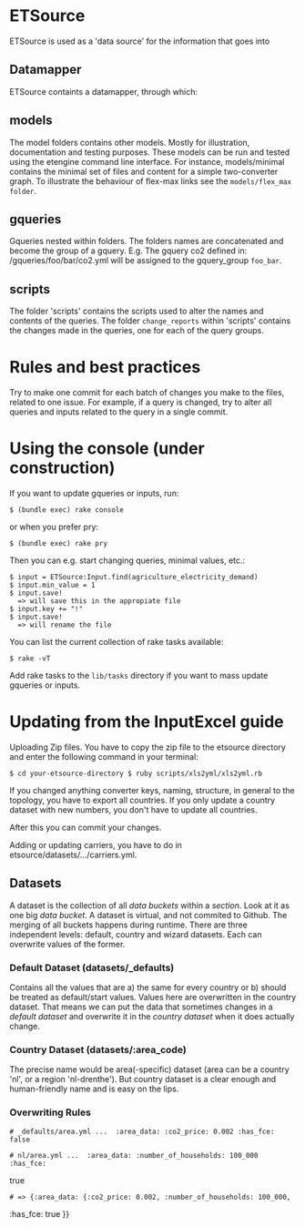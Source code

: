 # ETSource

ETSource is used as a 'data source' for the information that goes into 

## Datamapper

ETSource containts a datamapper, through which:

## models

The model folders contains other models. Mostly for illustration, documentation
and testing purposes. These models can be run and tested using the etengine
command line interface. For instance, models/minimal contains the minimal set
of files and content for a simple two-converter graph. To illustrate the
behaviour of flex-max links see the `models/flex_max folder`.

## gqueries

Gqueries nested within folders. The folders names are
concatenated and become the group of a gquery. E.g. The gquery co2 defined in:
/gqueries/foo/bar/co2.yml will be assigned to the gquery\_group `foo_bar`.

## scripts

The folder 'scripts' contains the scripts used to alter the
names and contents of the queries.  The folder `change_reports` within
'scripts' contains the changes made in the queries, one for each of the query
groups.

# Rules and best practices

Try to make one commit for each batch of changes you make to the files, related
to one issue.  For example, if a query is changed, try to alter all queries and
inputs related to the query in a single commit.

# Using the console (under construction)

If you want to update gqueries or inputs, run:

    $ (bundle exec) rake console

or when you prefer pry:

    $ (bundle exec) rake pry

Then you can e.g. start changing queries, minimal values, etc.:

    $ input = ETSource:Input.find(agriculture_electricity_demand)
    $ input.min_value = 1
    $ input.save!
      => will save this in the appropiate file
    $ input.key += "!"
    $ input.save!
      => will rename the file

You can list the current collection of rake tasks available:

    $ rake -vT

Add rake tasks to the `lib/tasks` directory if you want to mass update
gqueries or inputs.


# Updating from the InputExcel guide

Uploading Zip files. You have to copy the zip file to the etsource directory
and enter the following command in your terminal:

    $ cd your-etsource-directory $ ruby scripts/xls2yml/xls2yml.rb

If you changed anything converter keys, naming, structure, in general to the
topology, you have to export all countries. If you only update a country
dataset with new numbers, you don't have to update all countries.

After this you can commit your changes.

Adding or updating carriers, you have to do in
etsource/datasets/.../carriers.yml.

## Datasets

A dataset is the collection of all _data buckets_ within a _section_. Look at
it as one big _data bucket_. A dataset is virtual, and not commited to Github.
The merging of all buckets happens during runtime. There are three independent
levels: default, country and wizard datasets. Each can overwrite values of the
former.

### Default Dataset (datasets/_defaults)

Contains all the values that are a) the same for every country or b) should be
treated as default/start values. Values here are overwritten in the country
dataset. That means we can put the data that sometimes changes in a _default
dataset_ and overwrite it in the _country dataset_ when it does actually
change.

### Country Dataset (datasets/:area_code)

The precise name would be area(-specific) dataset (area can be a country 'nl',
or a region 'nl-drenthe'). But country dataset is a clear enough and
human-friendly name and is easy on the lips.

### Overwriting Rules

    # _defaults/area.yml ...  :area_data: :co2_price: 0.002 :has_fce: false

    # nl/area.yml ...  :area_data: :number_of_households: 100_000 :has_fce:
true

    # => {:area_data: {:co2_price: 0.002, :number_of_households: 100_000,
:has_fce: true }}

